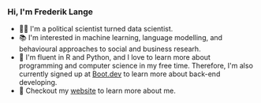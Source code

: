 ### Hi, I'm Frederik Lange
- 👨‍💻 I'm a political scientist turned data scientist.
- 📚 I'm interested in machine learning, language modelling, and behavioural approaches to social and business researh.
- 🔨 I'm fluent in R and Python, and I love to learn more about programming and computer science in my free time. Therefore, I'm also currently signed up at [Boot.dev](www.boot.dev) to learn more about back-end developing.
- 🔎 Checkout my [website](www.frederiklange.github.io) to learn more about me.
